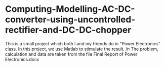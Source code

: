 # Computing-Modelling-AC-DC-converter-using-uncontrolled-rectifier-and-DC-DC-chopper
This is a small project which both I and my friends do in "Power Electronics" class. In this project, we use Matlab to stimulate the result.
/n The problem, calculation and data are taken from the file Final Report of Power Electronics.docx
